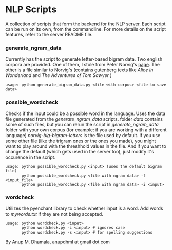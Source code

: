 NLP Scripts
===========

A collection of scripts that form the backend for the NLP server. Each script can be run on its own, from the commandline.
For more details on the script features, refer to the server README file. 

### generate\_ngram\_data

Currently has the script to generate letter-based bigram data. Two english corpora are provided. One of them, I stole from Peter Norvig's [page](http://norvig.com/spell-correct.html). The other is a file similar to Norvig's (contains gutenberg texts like *Alice In Wonderland* and *The Adventures of Tom Sawyer* )

    usage: python generate_bigram_data.py <file with corpus> <file to save data>

### possible_wordcheck

Checks if the input could be a possible word in the language. Uses the data file generated from the *generate_ngram_data* scripts. folder *data* contains some of such files, but you can rerun the script in *generate\_ngram\_data* folder with your own corpus (for example: if you are working with a different language) *norvig-big-bigram-letters* is the file used by default. If you use some other file (like the trigram ones or the ones you made), you might want to play around with the threshhold values in the file. And if you want to change the default (which gets used in the server too), just modify it's occurence in the script.

    usage: python possible_wordcheck.py <input> (uses the default bigram file)
           python possible_wordcheck.py <file with ngram data> -f <input_file>
           python possible_wordcheck.py <file with ngram data> -i <input>

### wordcheck

Utilizes the pyenchant library to check whether input is a word. Add words to *mywords.txt* if they are not being accepted. 

    usage: python wordcheck.py <input>
           python wordcheck.py -i <input> # ignores case
           python wordcheck.py -s <input> # for spelling suggestions


By Anup M. Dhamala, anupdhml at gmail dot com
